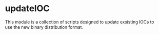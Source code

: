 # updateIOC

This module is a collection of scripts designed to update exsisting IOCs to use the new binary distribution format.
